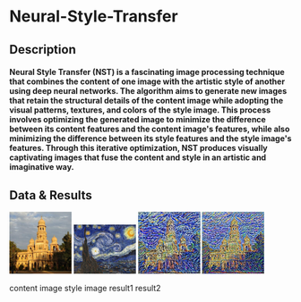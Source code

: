 # Neural-Style-Transfer

## Description
#### Neural Style Transfer (NST) is a fascinating image processing technique that combines the content of one image with the artistic style of another using deep neural networks. The algorithm aims to generate new images that retain the structural details of the content image while adopting the visual patterns, textures, and colors of the style image. This process involves optimizing the generated image to minimize the difference between its content features and the content image's features, while also minimizing the difference between its style features and the style image's features. Through this iterative optimization, NST produces visually captivating images that fuse the content and style in an artistic and imaginative way.


## Data & Results

<p float="left">
  <img src="./assets/content(1).jpg" width="22%" />
  <img src="./assets/Starry-Night-(1).jpeg" width="22%" />
  <img src="./assets/result_500.jpg" width="22%" />
  <img src="./assets/result_3105.jpg" width="22%" />
</p>
<span>content image <span><span><span><span><span><span> style image <span><span><span><span><span><span> result1 <span><span><span><span><span><span> result2

